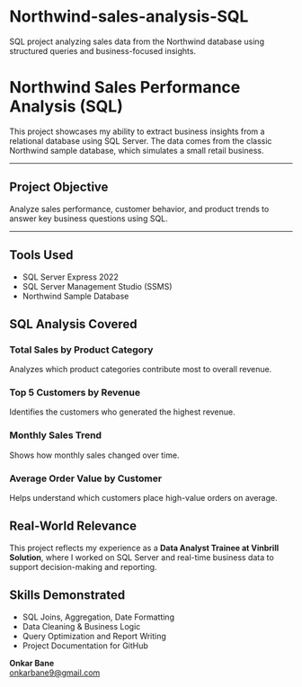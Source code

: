 # Northwind-sales-analysis-SQL
SQL project analyzing sales data from the Northwind database using structured queries and business-focused insights.
# Northwind Sales Performance Analysis (SQL)

This project showcases my ability to extract business insights from a relational database using SQL Server. The data comes from the classic Northwind sample database, which simulates a small retail business.

---

##  Project Objective

Analyze sales performance, customer behavior, and product trends to answer key business questions using SQL.

---

## Tools Used

- SQL Server Express 2022  
- SQL Server Management Studio (SSMS)  
- Northwind Sample Database


##  SQL Analysis Covered

###  Total Sales by Product Category
Analyzes which product categories contribute most to overall revenue.

###  Top 5 Customers by Revenue
Identifies the customers who generated the highest revenue.

###  Monthly Sales Trend
Shows how monthly sales changed over time.

###  Average Order Value by Customer
Helps understand which customers place high-value orders on average.


##  Real-World Relevance

This project reflects my experience as a **Data Analyst Trainee at Vinbrill Solution**, where I worked on SQL Server and real-time business data to support decision-making and reporting.


## Skills Demonstrated

- SQL Joins, Aggregation, Date Formatting
- Data Cleaning & Business Logic
- Query Optimization and Report Writing
- Project Documentation for GitHub


**Onkar Bane**  
onkarbane9@gmail.com  
